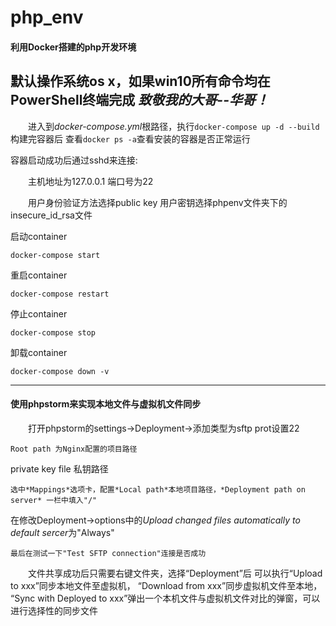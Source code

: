 # php_env
#### 利用Docker搭建的php开发环境

默认操作系统os x，如果win10所有命令均在PowerShell终端完成
*致敬我的大哥--华哥！*
---

&emsp;&emsp;进入到*docker-compose.yml*根路径，执行`docker-compose up -d --build` 构建完容器后
查看`docker ps -a`查看安装的容器是否正常运行

容器启动成功后通过sshd来连接:
   
&emsp;&emsp;主机地址为127.0.0.1 端口号为22

&emsp;&emsp;用户身份验证方法选择public key 用户密钥选择phpenv文件夹下的insecure_id_rsa文件

启动container
 ```
 docker-compose start
 ```
重启container
```
docker-compose restart
```
停止container
```
docker-compose stop
```
卸载container
```
docker-compose down -v
```

---

#### 使用phpstorm来实现本地文件与虚拟机文件同步

&emsp;&emsp;打开phpstorm的settings->Deployment->添加类型为sftp
prot设置22
```
Root path 为Nginx配置的项目路径
```
private key file 私钥路径
```
选中*Mappings*选项卡，配置*Local path*本地项目路径，*Deployment path on server* 一栏中填入"/"
```
在修改Deployment->options中的*Upload changed files automatically to default sercer*为"Always"
```
最后在测试一下"Test SFTP connection"连接是否成功
```
&emsp;&emsp;文件共享成功后只需要右键文件夹，选择“Deployment”后
可以执行“Upload to xxx”同步本地文件至虚拟机，
“Download from xxx”同步虚拟机文件至本地，
“Sync with Deployed to xxx”弹出一个本机文件与虚拟机文件对比的弹窗，可以进行选择性的同步文件





